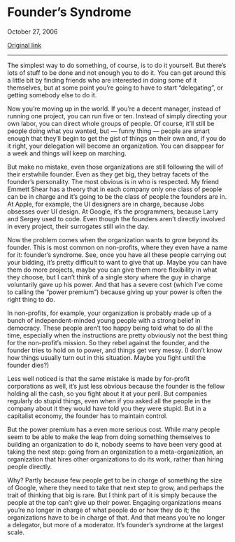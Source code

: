 Founder’s Syndrome
==================

October 27, 2006

[Original link](http://www.aaronsw.com/weblog/founderssyndrome)

* * * * *

The simplest way to do something, of course, is to do it yourself. But
there’s lots of stuff to be done and not enough you to do it. You can
get around this a little bit by finding friends who are interested in
doing some of it themselves, but at some point you’re going to have to
start “delegating”, or getting somebody else to do it.

Now you’re moving up in the world. If you’re a decent manager, instead
of running one project, you can run five or ten. Instead of simply
directing your own labor, you can direct whole groups of people. Of
course, it’ll still be people doing what you wanted, but — funny thing —
people are smart enough that they’ll begin to get the gist of things on
their own and, if you do it right, your delegation will become an
organization. You can disappear for a week and things will keep on
marching.

But make no mistake, even those organizations are still following the
will of their erstwhile founder. Even as they get big, they betray
facets of the founder’s personality. The most obvious is in who is
respected. My friend Emmett Shear has a theory that in each company only
one class of people can be in charge and it’s going to be the class of
people the founders are in. At Apple, for example, the UI designers are
in charge, because Jobs obsesses over UI design. At Google, it’s the
programmers, because Larry and Sergey used to code. Even though the
founders aren’t directly involved in every project, their surrogates
still win the day.

Now the problem comes when the organization wants to grow beyond its
founder. This is most common on non-profits, where they even have a name
for it: founder’s syndrome. See, once you have all these people carrying
out your bidding, it’s pretty difficult to want to give that up. Maybe
you can have them do more projects, maybe you can give them more
flexibility in what they choose, but I can’t think of a single story
where the guy in charge voluntarily gave up his power. And that has a
severe cost (which I’ve come to calling the “power premium”) because
giving up your power is often the right thing to do.

In non-profits, for example, your organization is probably made up of a
bunch of independent-minded young people with a strong belief in
democracy. These people aren’t too happy being told what to do all the
time, especially when the instructions are pretty obviously not the best
thing for the non-profit’s mission. So they rebel against the founder,
and the founder tries to hold on to power, and things get very messy. (I
don’t know how things usually turn out in this situation. Maybe you
fight until the founder dies?)

Less well noticed is that the same mistake is made by for-profit
corporations as well, it’s just less obvious because the founder is the
fellow holding all the cash, so you fight about it at your peril. But
companies regularly do stupid things, even when if you asked all the
people in the company about it they would have told you they were
stupid. But in a capitalist economy, the founder has to maintain
control.

But the power premium has a even more serious cost. While many people
seem to be able to make the leap from doing something themselves to
building an organization to do it, nobody seems to have been very good
at taking the next step: going from an organization to a
meta-organization, an organization that hires other organizations to do
its work, rather than hiring people directly.

Why? Partly because few people get to be in charge of something the size
of Google, where they need to take that next step to grow, and perhaps
the trait of thinking that big is rare. But I think part of it is simply
because the people at the top can’t give up their power. Engaging
organizations means you’re no longer in charge of what people do or how
they do it; the organizations have to be in charge of that. And that
means you’re no longer a delegator, but more of a moderator. It’s
founder’s syndrome at the largest scale.

